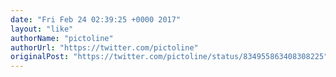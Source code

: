 ```yaml
---
date: "Fri Feb 24 02:39:25 +0000 2017"
layout: "like"
authorName: "pictoline"
authorUrl: "https://twitter.com/pictoline"
originalPost: "https://twitter.com/pictoline/status/834955863408308225"
---
```

